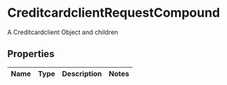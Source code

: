 

# CreditcardclientRequestCompound

A Creditcardclient Object and children

## Properties

| Name | Type | Description | Notes |
|------------ | ------------- | ------------- | -------------|




